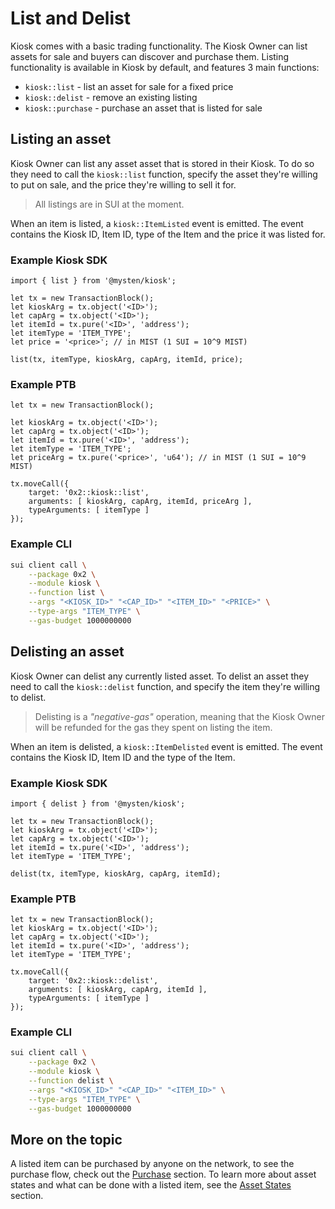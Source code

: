 # List and Delist

Kiosk comes with a basic trading functionality. The Kiosk Owner can list assets for sale and buyers can discover and purchase them. Listing functionality is available in Kiosk by default, and features 3 main functions:

- `kiosk::list` - list an asset for sale for a fixed price
- `kiosk::delist` - remove an existing listing
- `kiosk::purchase` - purchase an asset that is listed for sale

## Listing an asset

Kiosk Owner can list any asset asset that is stored in their Kiosk. To do so they need to call the `kiosk::list` function, specify the asset they're willing to put on sale, and the price they're willing to sell it for.

> All listings are in SUI at the moment.

When an item is listed, a `kiosk::ItemListed` event is emitted. The event contains the Kiosk ID, Item ID, type of the Item and the price it was listed for.

### Example Kiosk SDK

```TS
import { list } from '@mysten/kiosk';

let tx = new TransactionBlock();
let kioskArg = tx.object('<ID>');
let capArg = tx.object('<ID>');
let itemId = tx.pure('<ID>', 'address');
let itemType = 'ITEM_TYPE';
let price = '<price>'; // in MIST (1 SUI = 10^9 MIST)

list(tx, itemType, kioskArg, capArg, itemId, price);
```

### Example PTB

```TS
let tx = new TransactionBlock();

let kioskArg = tx.object('<ID>');
let capArg = tx.object('<ID>');
let itemId = tx.pure('<ID>', 'address');
let itemType = 'ITEM_TYPE';
let priceArg = tx.pure('<price>', 'u64'); // in MIST (1 SUI = 10^9 MIST)

tx.moveCall({
    target: '0x2::kiosk::list',
    arguments: [ kioskArg, capArg, itemId, priceArg ],
    typeArguments: [ itemType ]
});
```

### Example CLI

```bash
sui client call \
    --package 0x2 \
    --module kiosk \
    --function list \
    --args "<KIOSK_ID>" "<CAP_ID>" "<ITEM_ID>" "<PRICE>" \
    --type-args "ITEM_TYPE" \
    --gas-budget 1000000000
```

## Delisting an asset

Kiosk Owner can delist any currently listed asset. To delist an asset they need to call the `kiosk::delist` function, and specify the item they're willing to delist.

> Delisting is a *"negative-gas"* operation, meaning that the Kiosk Owner will be refunded for the gas they spent on listing the item.

When an item is delisted, a `kiosk::ItemDelisted` event is emitted. The event contains the Kiosk ID, Item ID and the type of the Item.


### Example Kiosk SDK

```TS
import { delist } from '@mysten/kiosk';

let tx = new TransactionBlock();
let kioskArg = tx.object('<ID>');
let capArg = tx.object('<ID>');
let itemId = tx.pure('<ID>', 'address');
let itemType = 'ITEM_TYPE';

delist(tx, itemType, kioskArg, capArg, itemId);
```

### Example PTB

```TS
let tx = new TransactionBlock();
let kioskArg = tx.object('<ID>');
let capArg = tx.object('<ID>');
let itemId = tx.pure('<ID>', 'address');
let itemType = 'ITEM_TYPE';

tx.moveCall({
    target: '0x2::kiosk::delist',
    arguments: [ kioskArg, capArg, itemId ],
    typeArguments: [ itemType ]
});
```

### Example CLI

```bash
sui client call \
    --package 0x2 \
    --module kiosk \
    --function delist \
    --args "<KIOSK_ID>" "<CAP_ID>" "<ITEM_ID>" \
    --type-args "ITEM_TYPE" \
    --gas-budget 1000000000
```

## More on the topic

A listed item can be purchased by anyone on the network, to see the purchase flow, check out the [Purchase](./purchase.md) section. To learn more about asset states and what can be done with a listed item, see the [Asset States](./../appendix/asset-states-in-kiosk.md) section.
